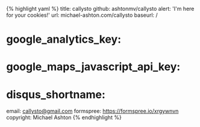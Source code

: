 {% highlight yaml %}
title: callysto
github: ashtonmv/callysto
alert: 'I'm here for your cookies!'
url: michael-ashton.com/callysto
baseurl: /
# google_analytics_key:
# google_maps_javascript_api_key:
# disqus_shortname:
email: callysto@gmail.com
formspree: https://formspree.io/xrgywnvn
copyright: Michael Ashton
{% endhighlight %}